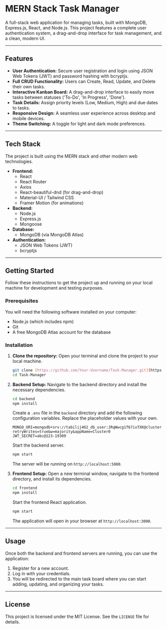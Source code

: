 
 # MERN Stack Task Manager

A full-stack web application for managing tasks, built with MongoDB, Express.js, React, and Node.js. This project features a complete user authentication system, a drag-and-drop interface for task management, and a clean, modern UI.

---

## Features

* **User Authentication:** Secure user registration and login using JSON Web Tokens (JWT) and password hashing with bcryptjs.
* **Full CRUD Functionality:** Users can Create, Read, Update, and Delete their own tasks.
* **Interactive Kanban Board:** A drag-and-drop interface to easily move tasks between statuses ('To-Do', 'In Progress', 'Done').
* **Task Details:** Assign priority levels (Low, Medium, High) and due dates to tasks.
* **Responsive Design:** A seamless user experience across desktop and mobile devices.
* **Theme Switching:** A toggle for light and dark mode preferences.

---

## Tech Stack

The project is built using the MERN stack and other modern web technologies.

* **Frontend:**
    * React
    * React Router
    * Axios
    * React-beautiful-dnd (for drag-and-drop)
    * Material-UI / Tailwind CSS
    * Framer Motion (for animations)
* **Backend:**
    * Node.js
    * Express.js
    * Mongoose
* **Database:**
    * MongoDB (via MongoDB Atlas)
* **Authentication:**
    * JSON Web Tokens (JWT)
    * bcryptjs

---

## Getting Started

Follow these instructions to get the project up and running on your local machine for development and testing purposes.

### Prerequisites

You will need the following software installed on your computer:

* Node.js (which includes npm)
* Git
* A free MongoDB Atlas account for the database

### Installation

1.  **Clone the repository:**
    Open your terminal and clone the project to your local machine.
    ```bash
    git clone [https://github.com/Your-Username/Task-Manager.git](https://github.com/Your-Username/Task-Manager.git)
    cd Task-Manager
    ```

2.  **Backend Setup:**
    Navigate to the backend directory and install the necessary dependencies.
    ```bash
    cd backend
    npm install
    ```
    Create a `.env` file in the `backend` directory and add the following configuration variables. Replace the placeholder values with your own.
    ```env
    MONGO_URI=mongodb+srv://tabilij462_db_user:JRqWwcg1f67ixTXK@cluster0.ejataji.mongodb.net/?retryWrites=true&w=majority&appName=Cluster0
    JWT_SECRET=abc@123-19309
    ```
    Start the backend server.
    ```bash
    npm start
    ```
    The server will be running on `http://localhost:5000`.

3.  **Frontend Setup:**
    Open a new terminal window, navigate to the frontend directory, and install its dependencies.
    ```bash
    cd frontend
    npm install
    ```
    Start the frontend React application.
    ```bash
    npm start
    ```
    The application will open in your browser at `http://localhost:3000`.

---

## Usage

Once both the backend and frontend servers are running, you can use the application:
1.  Register for a new account.
2.  Log in with your credentials.
3.  You will be redirected to the main task board where you can start adding, updating, and organizing your tasks.

---

## License

This project is licensed under the MIT License. See the `LICENSE` file for details.
